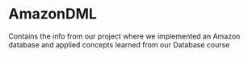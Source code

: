 # AmazonDML
Contains the info from our project where we implemented an Amazon database and applied concepts learned from our Database course
